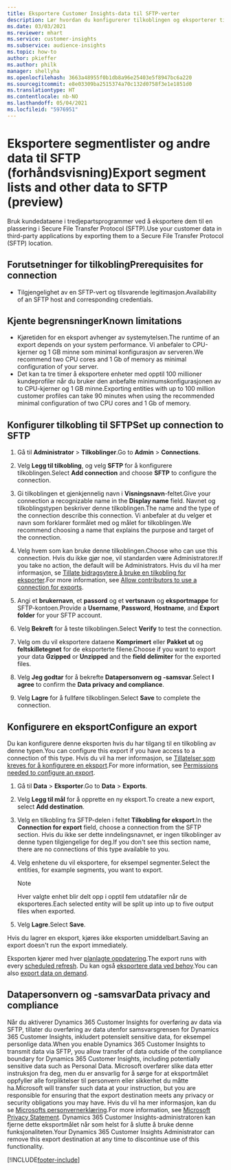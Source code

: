```yaml
---
title: Eksportere Customer Insights-data til SFTP-verter
description: Lær hvordan du konfigurerer tilkoblingen og eksporterer til en SFTP-plassering.
ms.date: 03/03/2021
ms.reviewer: mhart
ms.service: customer-insights
ms.subservice: audience-insights
ms.topic: how-to
author: pkieffer
ms.author: philk
manager: shellyha
ms.openlocfilehash: 3663a48955f0b1db8a96e25403e5f8947bc6a220
ms.sourcegitcommit: e8e03309ba2515374a70c132d0758f3e1e1851d0
ms.translationtype: HT
ms.contentlocale: nb-NO
ms.lasthandoff: 05/04/2021
ms.locfileid: "5976951"
---
```

# <a name="export-segment-lists-and-other-data-to-sftp-preview"></a><span data-ttu-id="a6a3c-103">Eksportere segmentlister og andre data til SFTP (forhåndsvisning)</span><span class="sxs-lookup"><span data-stu-id="a6a3c-103">Export segment lists and other data to SFTP (preview)</span></span>

<span data-ttu-id="a6a3c-104">Bruk kundedataene i tredjepartsprogrammer ved å eksportere dem til en plassering i Secure File Transfer Protocol (SFTP).</span><span class="sxs-lookup"><span data-stu-id="a6a3c-104">Use your customer data in third-party applications by exporting them to a Secure File Transfer Protocol (SFTP) location.</span></span>

## <a name="prerequisites-for-connection"></a><span data-ttu-id="a6a3c-105">Forutsetninger for tilkobling</span><span class="sxs-lookup"><span data-stu-id="a6a3c-105">Prerequisites for connection</span></span>

- <span data-ttu-id="a6a3c-106">Tilgjengelighet av en SFTP-vert og tilsvarende legitimasjon.</span><span class="sxs-lookup"><span data-stu-id="a6a3c-106">Availability of an SFTP host and corresponding credentials.</span></span>

## <a name="known-limitations"></a><span data-ttu-id="a6a3c-107">Kjente begrensninger</span><span class="sxs-lookup"><span data-stu-id="a6a3c-107">Known limitations</span></span>

- <span data-ttu-id="a6a3c-108">Kjøretiden for en eksport avhenger av systemytelsen.</span><span class="sxs-lookup"><span data-stu-id="a6a3c-108">The runtime of an export depends on your system performance.</span></span> <span data-ttu-id="a6a3c-109">Vi anbefaler to CPU-kjerner og 1 GB minne som minimal konfigurasjon av serveren.</span><span class="sxs-lookup"><span data-stu-id="a6a3c-109">We recommend two CPU cores and 1 Gb of memory as minimal configuration of your server.</span></span> 
- <span data-ttu-id="a6a3c-110">Det kan ta tre timer å eksportere enheter med opptil 100 millioner kundeprofiler når du bruker den anbefalte minimumskonfigurasjonen av to CPU-kjerner og 1 GB minne.</span><span class="sxs-lookup"><span data-stu-id="a6a3c-110">Exporting entities with up to 100 million customer profiles can take 90 minutes when using the recommended minimal configuration of two CPU cores and 1 Gb of memory.</span></span> 

## <a name="set-up-connection-to-sftp"></a><span data-ttu-id="a6a3c-111">Konfigurer tilkobling til SFTP</span><span class="sxs-lookup"><span data-stu-id="a6a3c-111">Set up connection to SFTP</span></span>

1. <span data-ttu-id="a6a3c-112">Gå til **Administrator** > **Tilkoblinger**.</span><span class="sxs-lookup"><span data-stu-id="a6a3c-112">Go to **Admin** > **Connections**.</span></span>

1. <span data-ttu-id="a6a3c-113">Velg **Legg til tilkobling**, og velg **SFTP** for å konfigurere tilkoblingen.</span><span class="sxs-lookup"><span data-stu-id="a6a3c-113">Select **Add connection** and choose **SFTP** to configure the connection.</span></span>

1. <span data-ttu-id="a6a3c-114">Gi tilkoblingen et gjenkjennelig navn i **Visningsnavn**-feltet.</span><span class="sxs-lookup"><span data-stu-id="a6a3c-114">Give your connection a recognizable name in the **Display name** field.</span></span> <span data-ttu-id="a6a3c-115">Navnet og tilkoblingstypen beskriver denne tilkoblingen.</span><span class="sxs-lookup"><span data-stu-id="a6a3c-115">The name and the type of the connection describe this connection.</span></span> <span data-ttu-id="a6a3c-116">Vi anbefaler at du velger et navn som forklarer formålet med og målet for tilkoblingen.</span><span class="sxs-lookup"><span data-stu-id="a6a3c-116">We recommend choosing a name that explains the purpose and target of the connection.</span></span>

1. <span data-ttu-id="a6a3c-117">Velg hvem som kan bruke denne tilkoblingen.</span><span class="sxs-lookup"><span data-stu-id="a6a3c-117">Choose who can use this connection.</span></span> <span data-ttu-id="a6a3c-118">Hvis du ikke gjør noe, vil standarden være Administratorer.</span><span class="sxs-lookup"><span data-stu-id="a6a3c-118">If you take no action, the default will be Administrators.</span></span> <span data-ttu-id="a6a3c-119">Hvis du vil ha mer informasjon, se [Tillate bidragsytere å bruke en tilkobling for eksporter](connections.md#allow-contributors-to-use-a-connection-for-exports).</span><span class="sxs-lookup"><span data-stu-id="a6a3c-119">For more information, see [Allow contributors to use a connection for exports](connections.md#allow-contributors-to-use-a-connection-for-exports).</span></span>

1. <span data-ttu-id="a6a3c-120">Angi et **brukernavn**, et **passord** og et **vertsnavn** og **eksportmappe** for SFTP-kontoen.</span><span class="sxs-lookup"><span data-stu-id="a6a3c-120">Provide a **Username**, **Password**, **Hostname**, and **Export folder** for your SFTP account.</span></span>

1. <span data-ttu-id="a6a3c-121">Velg **Bekreft** for å teste tilkoblingen.</span><span class="sxs-lookup"><span data-stu-id="a6a3c-121">Select **Verify** to test the connection.</span></span>

1. <span data-ttu-id="a6a3c-122">Velg om du vil eksportere dataene **Komprimert** eller **Pakket ut** og **feltskilletegnet** for de eksporterte filene.</span><span class="sxs-lookup"><span data-stu-id="a6a3c-122">Choose if you want to export your data **Gzipped** or **Unzipped** and the **field delimiter** for the exported files.</span></span>

1. <span data-ttu-id="a6a3c-123">Velg **Jeg godtar** for å bekrefte **Datapersonvern og -samsvar**.</span><span class="sxs-lookup"><span data-stu-id="a6a3c-123">Select **I agree** to confirm the **Data privacy and compliance**.</span></span>

1. <span data-ttu-id="a6a3c-124">Velg **Lagre** for å fullføre tilkoblingen.</span><span class="sxs-lookup"><span data-stu-id="a6a3c-124">Select **Save** to complete the connection.</span></span>

## <a name="configure-an-export"></a><span data-ttu-id="a6a3c-125">Konfigurere en eksport</span><span class="sxs-lookup"><span data-stu-id="a6a3c-125">Configure an export</span></span>

<span data-ttu-id="a6a3c-126">Du kan konfigurere denne eksporten hvis du har tilgang til en tilkobling av denne typen.</span><span class="sxs-lookup"><span data-stu-id="a6a3c-126">You can configure this export if you have access to a connection of this type.</span></span> <span data-ttu-id="a6a3c-127">Hvis du vil ha mer informasjon, se [Tillatelser som kreves for å konfigurere en eksport](export-destinations.md#set-up-a-new-export).</span><span class="sxs-lookup"><span data-stu-id="a6a3c-127">For more information, see [Permissions needed to configure an export](export-destinations.md#set-up-a-new-export).</span></span>

1. <span data-ttu-id="a6a3c-128">Gå til **Data** > **Eksporter**.</span><span class="sxs-lookup"><span data-stu-id="a6a3c-128">Go to **Data** > **Exports**.</span></span>

1. <span data-ttu-id="a6a3c-129">Velg **Legg til mål** for å opprette en ny eksport.</span><span class="sxs-lookup"><span data-stu-id="a6a3c-129">To create a new export, select **Add destination**.</span></span>

1. <span data-ttu-id="a6a3c-130">Velg en tilkobling fra SFTP-delen i feltet **Tilkobling for eksport**.</span><span class="sxs-lookup"><span data-stu-id="a6a3c-130">In the **Connection for export** field, choose a connection from the SFTP section.</span></span> <span data-ttu-id="a6a3c-131">Hvis du ikke ser dette inndelingsnavnet, er ingen tilkoblinger av denne typen tilgjengelige for deg.</span><span class="sxs-lookup"><span data-stu-id="a6a3c-131">If you don't see this section name, there are no connections of this type available to you.</span></span>

1. <span data-ttu-id="a6a3c-132">Velg enhetene du vil eksportere, for eksempel segmenter.</span><span class="sxs-lookup"><span data-stu-id="a6a3c-132">Select the entities, for example segments, you want to export.</span></span>

   > [!NOTE]
   > <span data-ttu-id="a6a3c-133">Hver valgte enhet blir delt opp i opptil fem utdatafiler når de eksporteres.</span><span class="sxs-lookup"><span data-stu-id="a6a3c-133">Each selected entity will be split up into up to five output files when exported.</span></span> 

1. <span data-ttu-id="a6a3c-134">Velg **Lagre**.</span><span class="sxs-lookup"><span data-stu-id="a6a3c-134">Select **Save**.</span></span>

<span data-ttu-id="a6a3c-135">Hvis du lagrer en eksport, kjøres ikke eksporten umiddelbart.</span><span class="sxs-lookup"><span data-stu-id="a6a3c-135">Saving an export doesn't run the export immediately.</span></span>

<span data-ttu-id="a6a3c-136">Eksporten kjører med hver [planlagte oppdatering](system.md#schedule-tab).</span><span class="sxs-lookup"><span data-stu-id="a6a3c-136">The export runs with every [scheduled refresh](system.md#schedule-tab).</span></span> <span data-ttu-id="a6a3c-137">Du kan også [eksportere data ved behov](export-destinations.md#run-exports-on-demand).</span><span class="sxs-lookup"><span data-stu-id="a6a3c-137">You can also [export data on demand](export-destinations.md#run-exports-on-demand).</span></span> 

## <a name="data-privacy-and-compliance"></a><span data-ttu-id="a6a3c-138">Datapersonvern og -samsvar</span><span class="sxs-lookup"><span data-stu-id="a6a3c-138">Data privacy and compliance</span></span>

<span data-ttu-id="a6a3c-139">Når du aktiverer Dynamics 365 Customer Insights for overføring av data via SFTP, tillater du overføring av data utenfor samsvarsgrensen for Dynamics 365 Customer Insights, inkludert potensielt sensitive data, for eksempel personlige data.</span><span class="sxs-lookup"><span data-stu-id="a6a3c-139">When you enable Dynamics 365 Customer Insights to transmit data via SFTP, you allow transfer of data outside of the compliance boundary for Dynamics 365 Customer Insights, including potentially sensitive data such as Personal Data.</span></span> <span data-ttu-id="a6a3c-140">Microsoft overfører slike data etter instruksjon fra deg, men du er ansvarlig for å sørge for at eksportmålet oppfyller alle forpliktelser til personvern eller sikkerhet du måtte ha.</span><span class="sxs-lookup"><span data-stu-id="a6a3c-140">Microsoft will transfer such data at your instruction, but you are responsible for ensuring that the export destination meets any privacy or security obligations you may have.</span></span> <span data-ttu-id="a6a3c-141">Hvis du vil ha mer informasjon, kan du se [Microsofts personvernerklæring](https://go.microsoft.com/fwlink/?linkid=396732).</span><span class="sxs-lookup"><span data-stu-id="a6a3c-141">For more information, see [Microsoft Privacy Statement](https://go.microsoft.com/fwlink/?linkid=396732).</span></span>
<span data-ttu-id="a6a3c-142">Dynamics 365 Customer Insights-administratoren kan fjerne dette eksportmålet når som helst for å slutte å bruke denne funksjonaliteten.</span><span class="sxs-lookup"><span data-stu-id="a6a3c-142">Your Dynamics 365 Customer Insights Administrator can remove this export destination at any time to discontinue use of this functionality.</span></span>

[!INCLUDE[footer-include](../includes/footer-banner.md)]
